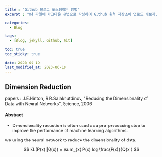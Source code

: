 ```yaml
---
title : "Github 블로그 포스팅하는 방법"
excerpt : "md 파일에 마크다운 문법으로 작성하여 Github 원격 저장소에 업로드 해보자. 에디터는 Visual Studio code 사용! 로컬 서버에서 확인도 해보자. "

categories:
  - Blog

tags:
  - [Blog, jekyll, Github, Git]
  
toc: true
toc_sticky: true

date: 2023-06-19
last_modified_at: 2023-06-19
---
```

## Dimension Reduction

papers : J.E.Hinton, R.R.Salakhutdinov, "Reducing the Dimensionality of Data with Neural Networks", Science, 2006

#### Abstract

- Dimensionality reduction is often used as a pre-processing step to improve the performance of machine learning algorithms.


we using the neural network to reduce the dimensionality of data.

$$ 
KL(P(x)||Q(x)) = \sum_{x} P(x) log \frac{P(x)}{Q(x)}
$$
    